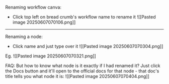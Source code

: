 Renaming workflow canva:
- Click top left on bread crumb's workflow name to rename it
![[Pasted image 20250607070106.png]]

---

Renaming a node:
- Click name and just type over it
![[Pasted image 20250607070304.png]]

Eg.
![[Pasted image 20250607070321.png]]

FAQ: But how to know what node is it exactly if I had renamed it? Just click the Docs button and it'll open to the official docs for that node - that doc's title tells you what node it is:
![[Pasted image 20250607070404.png]]